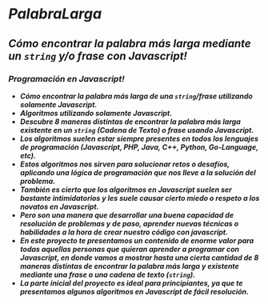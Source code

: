 # **_PalabraLarga_**

## **_Cómo encontrar la palabra más larga mediante un ```string``` y/o frase con Javascript!_**

### **_Programación en Javascript!_**

- **_Cómo encontrar la palabra más larga de una ```string```/frase utilizando solamente Javascript._**
- **_Algoritmos utilizando solamente Javascript._**
- **_Descubre 8 maneras distintas de encontrar la palabra más larga existente en un ```string``` (Cadena de Texto) o frase usando Javascript._**
- **_Los algoritmos suelen estar siempre presentes en todos los lenguajes de programación (Javascript, PHP, Java, C++, Python, Go-Language, etc)._**
- **_Estos algoritmos nos sirven para solucionar retos o desafíos, aplicando una lógica de programación que nos lleve a la solución del problema._**
- **_También es cierto que los algoritmos en Javascript suelen ser bastante intimidatorios y les suele causar cierto miedo o respeto a los novatos en Javascript._**
- **_Pero son una manera que desarrollar una buena capacidad de resolución de problemas y de paso, aprender nuevas técnicas o habilidades a la hora de crear nuestro código con javascript._**
- **_En este proyecto te presentamos un contenido de enorme valor para todas aquellas personas que quieran aprender a programar con Javascript, en donde vamos a mostrar hasta una cierta cantidad de 8 maneras distintas de encontrar la palabra más larga y existente mediante una frase o una cadena de texto (```string```)._**
- **_La parte inicial del proyecto es ideal para principiantes, ya que te presentamos algunos algoritmos en Javascript de fácil resolución._**
